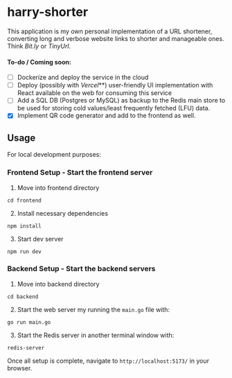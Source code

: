 # harry-shorter

This application is my own personal implementation of a URL shortener, converting long and verbose website links to shorter and manageable ones. Think _Bit.ly_ or _TinyUrl_.

#### To-do / Coming soon:

-   [ ] Dockerize and deploy the service in the cloud
-   [ ] Deploy (possibly with _Vercel_\*\*) user-friendly UI implementation with React available on the web for consuming this service
-   [ ] Add a SQL DB (Postgres or MySQL) as backup to the Redis main store to be used for storing cold values/least frequently fetched (LFU) data.
-   [x] Implement QR code generator and add to the frontend as well.

## Usage

For local development purposes:

### Frontend Setup - Start the frontend server

1. Move into frontend directory

```
cd frontend
```

2. Install necessary dependencies

```
npm install
```

3. Start dev server

```
npm run dev
```

### Backend Setup - Start the backend servers

1. Move into backend directory

```
cd backend
```

2. Start the web server my running the `main.go` file with:

```
go run main.go
```

3. Start the Redis server in another terminal window with:

```
redis-server
```

Once all setup is complete, navigate to `http://localhost:5173/` in your browser.
